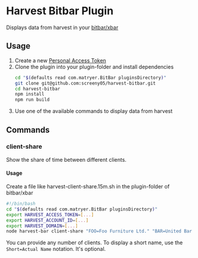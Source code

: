 # Harvest Bitbar Plugin
Displays data from harvest in your [bitbar/xbar](https://xbarapp.com/)

## Usage
1. Create a new [Personal Access Token](https://id.getharvest.com/developers)
2. Clone the plugin into your plugin-folder and install dependencies
    ```bash
    cd "$(defaults read com.matryer.BitBar pluginsDirectory)"
    git clone git@github.com:screeny05/harvest-bitbar.git
    cd harvest-bitbar
    npm install
    npm run build
    ```
3. Use one of the available commands to display data from harvest

## Commands
### client-share
Show the share of time between different clients.

#### Usage
Create a file like harvest-client-share.15m.sh in the plugin-folder of bitbar/xbar

```bash
#!/bin/bash
cd "$(defaults read com.matryer.BitBar pluginsDirectory)"
export HARVEST_ACCESS_TOKEN=[...]
export HARVEST_ACCOUNT_ID=[...]
export HARVEST_DOMAIN=[...]
node harvest-bar client-share "FOO=Foo Furniture Ltd." "BAR=United Bar Assoc."
```

You can provide any number of clients. To display a short name, use the `Short=Actual Name` notation. It's optional.
